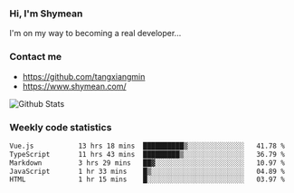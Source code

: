 ### Hi, I'm Shymean

I'm on my way to becoming a real developer...

### Contact me

- <https://github.com/tangxiangmin>
- <https://www.shymean.com/>

![Github Stats](https://github-readme-stats.vercel.app/api?username=tangxiangmin&show_icons=true&theme=dark)


###  Weekly code statistics

<!--START_SECTION:waka-->

```txt
Vue.js           13 hrs 18 mins  ██████████▒░░░░░░░░░░░░░░   41.78 %
TypeScript       11 hrs 43 mins  █████████▒░░░░░░░░░░░░░░░   36.79 %
Markdown         3 hrs 29 mins   ██▓░░░░░░░░░░░░░░░░░░░░░░   10.97 %
JavaScript       1 hr 33 mins    █▒░░░░░░░░░░░░░░░░░░░░░░░   04.89 %
HTML             1 hr 15 mins    █░░░░░░░░░░░░░░░░░░░░░░░░   03.97 %
```

<!--END_SECTION:waka-->